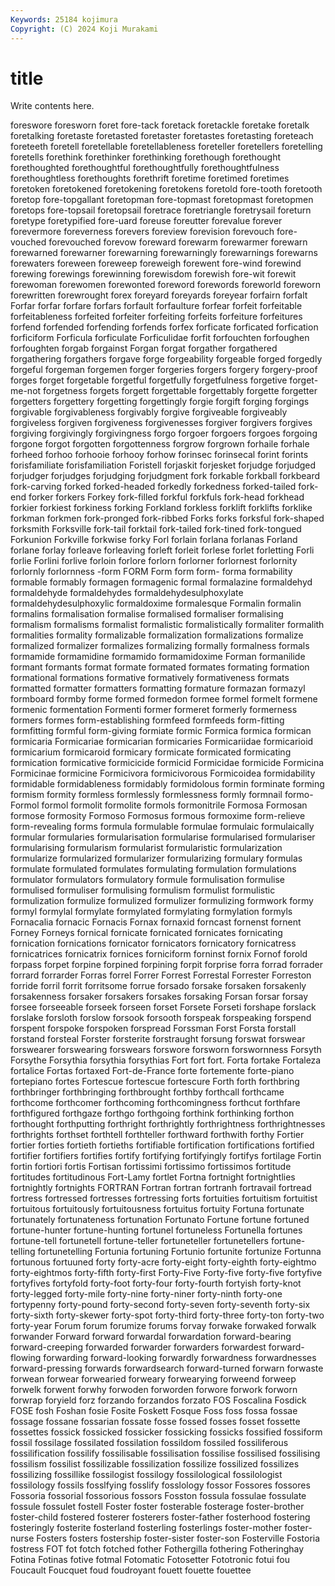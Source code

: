 ```yaml
---
Keywords: 25184 kojimura
Copyright: (C) 2024 Koji Murakami
---
```


# title

Write contents here.



foreswore foresworn foret
fore-tack foretack foretackle foretake foretalk foretalking foretaste foretasted foretaster foretastes
foretasting foreteach foreteeth foretell foretellable foretellableness foreteller foretellers foretelling foretells
forethink forethinker forethinking forethough forethought forethoughted forethoughtful forethoughtfully forethoughtfulness forethoughtless
forethoughts forethrift foretime foretimed foretimes foretoken foretokened foretokening foretokens foretold
fore-tooth foretooth foretop fore-topgallant foretopman fore-topmast foretopmast foretopmen foretops fore-topsail
foretopsail foretrace foretriangle foretrysail foreturn foretype foretypified fore-uard foreuse foreutter
forevalue forever forevermore foreverness forevers foreview forevision forevouch fore-vouched forevouched
forevow foreward forewarm forewarmer forewarn forewarned forewarner forewarning forewarningly forewarnings
forewarns forewaters foreween foreweep foreweigh forewent fore-wind forewind forewing forewings
forewinning forewisdom forewish fore-wit forewit forewoman forewomen forewonted foreword forewords
foreworld foreworn forewritten forewrought forex foreyard foreyards foreyear forfairn forfalt
Forfar forfar forfare forfars forfault forfaulture forfear forfeit forfeitable forfeitableness
forfeited forfeiter forfeiting forfeits forfeiture forfeitures forfend forfended forfending forfends
forfex forficate forficated forfication forficiform Forficula forficulate Forficulidae forfit forfouchten
forfoughen forfoughten forgab forgainst Forgan forgat forgather forgathered forgathering forgathers
forgave forge forgeability forgeable forged forgedly forgeful forgeman forgemen forger
forgeries forgers forgery forgery-proof forges forget forgetable forgetful forgetfully forgetfulness
forgetive forget-me-not forgetness forgets forgett forgettable forgettably forgette forgetter forgetters
forgettery forgetting forgettingly forgie forgift forging forgings forgivable forgivableness forgivably
forgive forgiveable forgiveably forgiveless forgiven forgiveness forgivenesses forgiver forgivers forgives
forgiving forgivingly forgivingness forgo forgoer forgoers forgoes forgoing forgone forgot
forgotten forgottenness forgrow forgrown forhaile forhale forheed forhoo forhooie forhooy
forhow forinsec forinsecal forint forints forisfamiliate forisfamiliation Foristell forjaskit forjesket
forjudge forjudged forjudger forjudges forjudging forjudgment fork forkable forkball forkbeard
fork-carving forked forked-headed forkedly forkedness forked-tailed fork-end forker forkers Forkey
fork-filled forkful forkfuls fork-head forkhead forkier forkiest forkiness forking Forkland
forkless forklift forklifts forklike forkman forkmen fork-pronged fork-ribbed Forks forks
forksful fork-shaped forksmith Forksville fork-tail forktail fork-tailed fork-tined fork-tongued Forkunion
Forkville forkwise forky Forl forlain forlana forlanas Forland forlane forlay
forleave forleaving forleft forleit forlese forlet forletting Forli forlie Forlini
forlive forloin forlore forlorn forlorner forlornest forlornity forlornly forlornness -form
FORM Form form form- forma formability formable formably formagen formagenic
formal formalazine formaldehyd formaldehyde formaldehydes formaldehydesulphoxylate formaldehydesulphoxylic formaldoxime formalesque Formalin
formalin formalins formalisation formalise formalised formaliser formalising formalism formalisms formalist
formalistic formalistically formaliter formalith formalities formality formalizable formalization formalizations formalize
formalized formalizer formalizes formalizing formally formalness formals formamide formamidine formamido
formamidoxime Forman formanilide formant formants format formate formated formates formating
formation formational formations formative formatively formativeness formats formatted formatter formatters
formatting formature formazan formazyl formboard formby forme formed formedon formee
formel formelt formene formenic formentation Formenti former formeret formerly formerness
formers formes form-establishing formfeed formfeeds form-fitting formfitting formful form-giving formiate
formic Formica formica formican formicaria Formicariae formicarian formicaries Formicariidae formicarioid
formicarium formicaroid formicary formicate formicated formicating formication formicative formicicide formicid
Formicidae formicide Formicina Formicinae formicine Formicivora formicivorous Formicoidea formidability formidable
formidableness formidably formidolous formin forminate forming formism formity formless formlessly
formlessness formly formnail formo- Formol formol formolit formolite formols formonitrile
Formosa Formosan formose formosity Formoso Formosus formous formoxime form-relieve form-revealing
forms formula formulable formulae formulaic formulaically formular formularies formularisation formularise
formularised formulariser formularising formularism formularist formularistic formularization formularize formularized formularizer
formularizing formulary formulas formulate formulated formulates formulating formulation formulations formulator
formulators formulatory formule formulisation formulise formulised formuliser formulising formulism formulist
formulistic formulization formulize formulized formulizer formulizing formwork formy formyl formylal
formylate formylated formylating formylation formyls Fornacalia fornacic Fornacis Fornax fornaxid
forncast fornenst fornent Forney Forneys fornical fornicate fornicated fornicates fornicating
fornication fornications fornicator fornicators fornicatory fornicatress fornicatrices fornicatrix fornices forniciform
forninst fornix Fornof forold forpass forpet forpine forpined forpining forpit
forprise forra forrad forrader forrard forrarder Forras forrel Forrer Forrest
Forrestal Forrester Forreston forride forril forrit forritsome forrue forsado forsake
forsaken forsakenly forsakenness forsaker forsakers forsakes forsaking Forsan forsar forsay
forsee forseeable forseek forseen forset Forsete Forseti forshape forslack forslake
forsloth forslow forsook forsooth forspeak forspeaking forspend forspent forspoke forspoken
forspread Forssman Forst Forsta forstall forstand forsteal Forster forsterite forstraught
forsung forswat forswear forswearer forswearing forswears forswore forsworn forswornness Forsyth
Forsythe Forsythia forsythia forsythias Fort fort fort. Forta fortake Fortaleza
fortalice Fortas fortaxed Fort-de-France forte fortemente forte-piano fortepiano fortes Fortescue
fortescue fortescure Forth forth forthbring forthbringer forthbringing forthbrought forthby forthcall
forthcame forthcome forthcomer forthcoming forthcomingness forthcut forthfare forthfigured forthgaze forthgo
forthgoing forthink forthinking forthon forthought forthputting forthright forthrightly forthrightness forthrightnesses
forthrights forthset forthtell forthteller forthward forthwith forthy Fortier fortier forties
fortieth fortieths fortifiable fortification fortifications fortified fortifier fortifiers fortifies fortify
fortifying fortifyingly fortifys fortilage Fortin fortin fortiori fortis Fortisan fortissimi
fortissimo fortissimos fortitude fortitudes fortitudinous Fort-Lamy fortlet Fortna fortnight fortnightlies
fortnightly fortnights FORTRAN Fortran fortran fortranh fortravail fortread fortress fortressed
fortresses fortressing forts fortuities fortuitism fortuitist fortuitous fortuitously fortuitousness fortuitus
fortuity Fortuna fortunate fortunately fortunateness fortunation Fortunato Fortune fortune fortuned
fortune-hunter fortune-hunting fortunel fortuneless Fortunella fortunes fortune-tell fortunetell fortune-teller fortuneteller
fortunetellers fortune-telling fortunetelling Fortunia fortuning Fortunio fortunite fortunize Fortunna fortunous
fortuuned forty forty-acre forty-eight forty-eighth forty-eightmo forty-eightmos forty-fifth forty-first Forty-Five
Forty-five forty-five fortyfive fortyfives fortyfold forty-foot forty-four forty-fourth fortyish forty-knot
forty-legged forty-mile forty-nine forty-niner forty-ninth forty-one fortypenny forty-pound forty-second forty-seven
forty-seventh forty-six forty-sixth forty-skewer forty-spot forty-third forty-three forty-ton forty-two forty-year
Forum forum forumize forums forvay forwake forwaked forwalk forwander Forward
forward forwardal forwardation forward-bearing forward-creeping forwarded forwarder forwarders forwardest forward-flowing
forwarding forward-looking forwardly forwardness forwardnesses forward-pressing forwards forwardsearch forward-turned forwarn
forwaste forwean forwear forwearied forweary forwearying forweend forweep forwelk forwent
forwhy forwoden forworden forwore forwork forworn forwrap foryield forz forzando
forzandos forzato FOS Foscalina Fosdick FOSE fosh Foshan fosie Fosite
Foskett Fosque Foss foss fossa fossae fossage fossane fossarian fossate
fosse fossed fosses fosset fossette fossettes fossick fossicked fossicker fossicking
fossicks fossified fossiform fossil fossilage fossilated fossilation fossildom fossiled fossiliferous
fossilification fossilify fossilisable fossilisation fossilise fossilised fossilising fossilism fossilist fossilizable
fossilization fossilize fossilized fossilizes fossilizing fossillike fossilogist fossilogy fossilological fossilologist
fossilology fossils fosslfying fosslify fosslology fossor Fossores fossores Fossoria fossorial
fossorious fossors Fosston fossula fossulae fossulate fossule fossulet fostell Foster
foster fosterable fosterage foster-brother foster-child fostered fosterer fosterers foster-father fosterhood
fostering fosteringly fosterite fosterland fosterling fosterlings foster-mother foster-nurse Fosters fosters
fostership foster-sister foster-son Fosterville Fostoria fostress FOT fot fotch fotched
fother Fothergilla fothering Fotheringhay Fotina Fotinas fotive fotmal Fotomatic Fotosetter
Fototronic fotui fou Foucault Foucquet foud foudroyant fouett fouette fouettee
